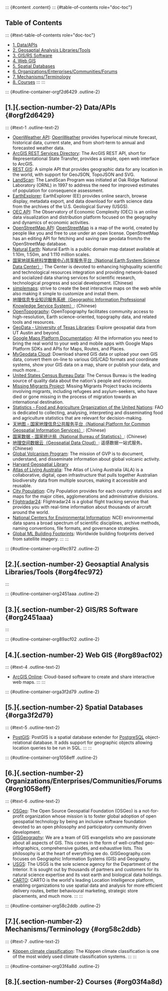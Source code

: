 ::: {#content .content}
::: {#table-of-contents role="doc-toc"}
## Table of Contents

::: {#text-table-of-contents role="doc-toc"}
-   [1. Data/APIs](#orgf2d6429)
-   [2. Geosaptial Analysis Libraries/Tools](#org4fec972)
-   [3. GIS/RS Software](#org2451aaa)
-   [4. Web GIS](#org89acf02)
-   [5. Spatial Databases](#orga3f2d79)
-   [6. Organizations/Enterprises/Communities/Forums](#org1058eff)
-   [7. Mechanisms/Terminology](#org58c2ddb)
-   [8. Courses](#org03f4a8d)
:::
:::

::: {#outline-container-orgf2d6429 .outline-2}
## [1.]{.section-number-2} Data/APIs {#orgf2d6429}

::: {#text-1 .outline-text-2}
-   [OpenWeather API](https://openweathermap.org/api):
    [OpenWeather](https://openweathermap.org) provides hyperlocal minute
    forecast, historical data, current state, and from short-term to
    annual and forecasted weather data.
-   [ArcGIS REST Services
    Directory](https://maps3.arcgisonline.com/arcgis/rest/services): The
    ArcGIS REST API, short for Representational State Transfer, provides
    a simple, open web interface to ArcGIS.
-   [REST GIS](https://restgis.com): A simple API that provides
    geographic data for any location in the world, with support for
    GeoJSON, TopoJSON and SVG.
-   [LandScan](https://landscan.ornl.gov): The LandScan Program was
    initiated at Oak Ridge National Laboratory (ORNL) in 1997 to address
    the need for improved estimates of population for consequence
    assessment.
-   [EarthExplorer](https://earthexplorer.usgs.gov): EarthExplorer (EE)
    provides online search, browse display, metadata export, and data
    download for earth science data from the archives of the U.S.
    Geological Survey (USGS).
-   [OEC API](https://oec.world/en/resources/documentation): The
    Observatory of Economic Complexity (OEC) is an online data
    visualization and distribution platform focused on the geography and
    dynamics of economic activities.
-   [OpenStreetMap API](https://wiki.openstreetmap.org/wiki/API):
    [OpenStreetMap](https://www.openstreetmap.org) is a map of the
    world, created by people like you and free to use under an open
    license. OpenStreetMap has an editing API for fetching and saving
    raw geodata from/to the OpenStreetMap database.
-   [Natural Earth](https://www.naturalearthdata.com): Natural Earth is
    a public domain map dataset available at 1:10m, 1:50m, and 1:110
    million scales.
-   [国家地球系统科学数据中心共享服务平台（National Earth System Science
    Data Center）](http://www.geodata.cn): The Center is devoted to
    enhancing highquality scientific and technological resources
    integration and providing network-based and socialized data sharing
    services for scientific research, technological progress and social
    development. (Chinese)
-   [simplemaps](https://simplemaps.com): strive to create the best
    interactive maps on the web while also making it simple to customize
    and install them.
-   [地理信息专业知识服务系统（Geographic Information Professional
    Knowledge Service System）](http://kmap.ckcest.cn): (Chinese)
-   [OpenTopography](https://opentopography.org/developers):
    OpenTopography facilitates community access to high-resolution,
    Earth science-oriented, topography data, and related tools and
    resources.
-   [GeoData - University of Texas
    Libraries](https://geodata.lib.utexas.edu): Explore geospatial data
    from UT Austin and beyond.
-   [Google Maps Platform
    Documentation](https://developers.google.com/maps/documentation):
    All the information you need to bring the real world to your web and
    mobile apps with Google Maps Platform SDKs and APIs for Maps,
    Routes, and Places.
-   [MyGeodata Cloud](https://mygeodata.cloud): Download shared GIS data
    or upload your own GIS data, convert them on-line to various GIS/CAD
    formats and coordinate systems, show your GIS data on a map, share
    or publish your data, and much more...
-   [United States Census Bureau Data](https://data.census.gov/): The
    Census Bureau is the leading source of quality data about the
    nation\'s people and economy.
-   [Missing Migrants Project](https://missingmigrants.iom.int/data):
    Missing Migrants Project tracks incidents involving migrants,
    including refugees and asylum-seekers, who have died or gone missing
    in the process of migration towards an international destination.
-   [Statistics - Food and Agriculture Organization of the United
    Nations](https://www.fao.org/statistics): FAO is dedicated to
    collecting, analysing, interpreting and disseminating food and
    agriculture statistics that are relevant for decision-making.
-   [天地图 - 国家地理信息公共服务平台（National Platform for Common
    Geospatial Information Services）](https://www.tianditu.gov.cn):
    (Chinese)
-   [国家数据 - 国家统计局（National Bureau of
    Statistics）](https://data.stats.gov.cn/index.htm): (Chinese)
-   [地理空间数据云（Geospatial Data Cloud）](http://www.gscloud.cn):
    遥感数据一站式服务。(Chinese)
-   [Global Volcanism
    Program](https://volcano.si.edu/database/webservices.cfm): The
    mission of GVP is to document, understand, and disseminate
    information about global volcanic activity.
-   [Harvard Geospatial Library](https://hgl.harvard.edu)
-   [Atlas of Living
    Australia](https://collections.ala.org.au/datasets): The Atlas of
    Living Australia (ALA) is a collaborative, digital, open
    infrastructure that pulls together Australian biodiversity data from
    multiple sources, making it accessible and reusable.
-   [City Population](http://www.citypopulation.de): City Population
    provides for each country statistics and maps for the major cities,
    agglomerations and administrative divisions.
-   [Flightradar24](https://www.flightradar24.com/data): Flightradar24
    is a global flight tracking service that provides you with real-time
    information about thousands of aircraft around the world.
-   [National Centers for Environmental
    Information](https://www.ncei.noaa.gov/access): NCEI environmental
    data spans a broad spectrum of scientific disciplines, archive
    methods, naming conventions, file formats, and governance
    strategies.
-   [Global ML Building
    Footprints](https://github.com/microsoft/GlobalMLBuildingFootprints):
    Worldwide building footprints derived from satellite imagery.
:::
:::

::: {#outline-container-org4fec972 .outline-2}
## [2.]{.section-number-2} Geosaptial Analysis Libraries/Tools {#org4fec972}
:::

::: {#outline-container-org2451aaa .outline-2}
## [3.]{.section-number-2} GIS/RS Software {#org2451aaa}
:::

::: {#outline-container-org89acf02 .outline-2}
## [4.]{.section-number-2} Web GIS {#org89acf02}

::: {#text-4 .outline-text-2}
-   [ArcGIS
    Online](https://www.esri.com/en-us/arcgis/products/arcgis-online/overview):
    Cloud-based software to create and share interactive web maps.
:::
:::

::: {#outline-container-orga3f2d79 .outline-2}
## [5.]{.section-number-2} Spatial Databases {#orga3f2d79}

::: {#text-5 .outline-text-2}
-   [PostGIS](https://postgis.net): PostGIS is a spatial database
    extender for [PostgreSQL](https://postgresql.org/) object-relational
    database. It adds support for geographic objects allowing location
    queries to be run in SQL.
:::
:::

::: {#outline-container-org1058eff .outline-2}
## [6.]{.section-number-2} Organizations/Enterprises/Communities/Forums {#org1058eff}

::: {#text-6 .outline-text-2}
-   [OSGeo](https://www.osgeo.org): The Open Source Geospatial
    Foundation (OSGeo) is a not-for-profit organization whose mission is
    to foster global adoption of open geospatial technology by being an
    inclusive software foundation devoted to an open philosophy and
    participatory community driven development.
-   [GISGeography](https://gisgeography.com): We are a team of GIS
    evangelists who are passionate about all aspects of GIS. This comes
    in the form of well-crafted geo-infographics, comprehensive guides,
    and exhaustive lists. This philosophy is at the heart of everything
    we do. GISGeography.com focuses on Geographic Information Systems
    (GIS) and Geography.
-   [USGS](https://www.usgs.gov): The USGS is the sole science agency
    for the Department of the Interior. It is sought out by thousands of
    partners and customers for its natural science expertise and its
    vast earth and biological data holdings.
-   [CARTO](https://carto.com): CARTO is the world's leading Location
    Intelligence platform, enabling organizations to use spatial data
    and analysis for more efficient delivery routes, better behavioural
    marketing, strategic store placements, and much more.
:::
:::

::: {#outline-container-org58c2ddb .outline-2}
## [7.]{.section-number-2} Mechanisms/Terminology {#org58c2ddb}

::: {#text-7 .outline-text-2}
-   [Köppen climate
    classification](https://en.wikipedia.org/wiki/K%C3%B6ppen_climate_classification):
    The Köppen climate classification is one of the most widely used
    climate classification systems.
:::
:::

::: {#outline-container-org03f4a8d .outline-2}
## [8.]{.section-number-2} Courses {#org03f4a8d}
